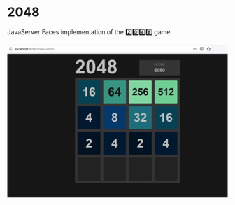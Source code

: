 # 2048

JavaServer Faces implementation of the 2️⃣0️⃣4️⃣8️⃣ game.

<img src="Capture.PNG" width = 700>
